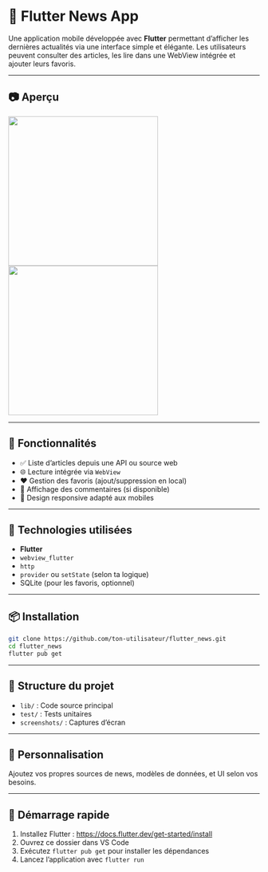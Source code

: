 # 📰 Flutter News App

Une application mobile développée avec **Flutter** permettant d’afficher les dernières actualités via une interface simple et élégante. Les utilisateurs peuvent consulter des articles, les lire dans une WebView intégrée et ajouter leurs favoris.

---

## 📷 Aperçu

<img src="screenshots/home_screen.png" width="300"/> <img src="screenshots/detail_screen.png" width="300"/>

---

## 🚀 Fonctionnalités

- ✅ Liste d’articles depuis une API ou source web
- 🌐 Lecture intégrée via `WebView`
- ❤️ Gestion des favoris (ajout/suppression en local)
- 💬 Affichage des commentaires (si disponible)
- 📱 Design responsive adapté aux mobiles

---

## 🧰 Technologies utilisées

- **Flutter**
- `webview_flutter`
- `http`
- `provider` ou `setState` (selon ta logique)
- SQLite (pour les favoris, optionnel)

---

## 📦 Installation

```bash
git clone https://github.com/ton-utilisateur/flutter_news.git
cd flutter_news
flutter pub get
```

---

## 📄 Structure du projet

- `lib/` : Code source principal
- `test/` : Tests unitaires
- `screenshots/` : Captures d’écran

---

## 📝 Personnalisation

Ajoutez vos propres sources de news, modèles de données, et UI selon vos besoins.

---

## 🏁 Démarrage rapide

1. Installez Flutter : https://docs.flutter.dev/get-started/install
2. Ouvrez ce dossier dans VS Code
3. Exécutez `flutter pub get` pour installer les dépendances
4. Lancez l’application avec `flutter run`
